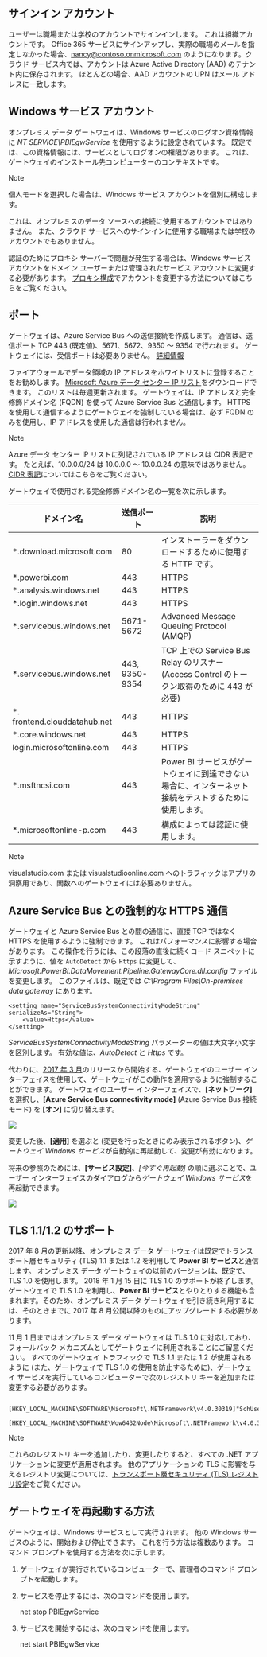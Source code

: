 ## <a name="sign-in-account"></a>サインイン アカウント
ユーザーは職場または学校のアカウントでサインインします。 これは組織アカウントです。 Office 365 サービスにサインアップし、実際の職場のメールを指定しなかった場合、nancy@contoso.onmicrosoft.com のようになります。クラウド サービス内では、アカウントは Azure Active Directory (AAD) のテナント内に保存されます。 ほとんどの場合、AAD アカウントの UPN はメール アドレスに一致します。

## <a name="windows-service-account"></a>Windows サービス アカウント
オンプレミス データ ゲートウェイは、Windows サービスのログオン資格情報に *NT SERVICE\PBIEgwService* を使用するように設定されています。 既定では、この資格情報には、サービスとしてログオンの権限があります。 これは、ゲートウェイのインストール先コンピューターのコンテキストです。

> [!NOTE]
> 個人モードを選択した場合は、Windows サービス アカウントを個別に構成します。
> 
> 

これは、オンプレミスのデータ ソースへの接続に使用するアカウントではありません。  また、クラウド サービスへのサインインに使用する職場または学校のアカウントでもありません。

認証のためにプロキシ サーバーで問題が発生する場合は、Windows サービス アカウントをドメイン ユーザーまたは管理されたサービス アカウントに変更する必要があります。 [プロキシ構成](../service-gateway-proxy.md#changing-the-gateway-service-account-to-a-domain-user)でアカウントを変更する方法についてはこちらをご覧ください。

## <a name="ports"></a>ポート
ゲートウェイは、Azure Service Bus への送信接続を作成します。 通信は、送信ポート TCP 443 (既定値)、5671、5672、9350 ～ 9354 で行われます。  ゲートウェイには、受信ポートは必要ありません。 [詳細情報](https://azure.microsoft.com/documentation/articles/service-bus-fundamentals-hybrid-solutions/)

ファイアウォールでデータ領域の IP アドレスをホワイトリストに登録することをお勧めします。 [Microsoft Azure データ センター IP リスト](https://www.microsoft.com/download/details.aspx?id=41653)をダウンロードできます。 このリストは毎週更新されます。 ゲートウェイは、IP アドレスと完全修飾ドメイン名 (FQDN) を使って Azure Service Bus と通信します。 HTTPS を使用して通信するようにゲートウェイを強制している場合は、必ず FQDN のみを使用し、IP アドレスを使用した通信は行われません。

> [!NOTE]
> Azure データ センター IP リストに列記されている IP アドレスは CIDR 表記です。 たとえば、10.0.0.0/24 は 10.0.0.0 ～ 10.0.0.24 の意味ではありません。 [CIDR 表記](http://whatismyipaddress.com/cidr)についてはこちらをご覧ください。
> 
> 

ゲートウェイで使用される完全修飾ドメイン名の一覧を次に示します。

| ドメイン名 | 送信ポート | 説明 |
| --- | --- | --- |
| *.download.microsoft.com |80 |インストーラーをダウンロードするために使用する HTTP です。 |
| *.powerbi.com |443 |HTTPS |
| *.analysis.windows.net |443 |HTTPS |
| *.login.windows.net |443 |HTTPS |
| *.servicebus.windows.net |5671-5672 |Advanced Message Queuing Protocol (AMQP) |
| *.servicebus.windows.net |443, 9350-9354 |TCP 上での Service Bus Relay のリスナー (Access Control のトークン取得のために 443 が必要) |
| *. frontend.clouddatahub.net |443 |HTTPS |
| *.core.windows.net |443 |HTTPS |
| login.microsoftonline.com |443 |HTTPS |
| *.msftncsi.com |443 |Power BI サービスがゲートウェイに到達できない場合に、インターネット接続をテストするために使用します。 |
| *.microsoftonline-p.com |443 |構成によっては認証に使用します。 |

> [!NOTE]
> visualstudio.com または visualstudioonline.com へのトラフィックはアプリの洞察用であり、関数へのゲートウェイには必要ありません。
> 
> 

## <a name="forcing-https-communication-with-azure-service-bus"></a>Azure Service Bus との強制的な HTTPS 通信
ゲートウェイと Azure Service Bus との間の通信に、直接 TCP ではなく HTTPS を使用するように強制できます。 これはパフォーマンスに影響する場合があります。 この操作を行うには、この段落の直後に続くコード スニペットに示すように、値を `AutoDetect` から `Https` に変更して、*Microsoft.PowerBI.DataMovement.Pipeline.GatewayCore.dll.config* ファイルを変更します。 このファイルは、既定では *C:\Program Files\On-premises data gateway* にあります。

```
<setting name="ServiceBusSystemConnectivityModeString" serializeAs="String">
    <value>Https</value>
</setting>
```

*ServiceBusSystemConnectivityModeString* パラメーターの値は大文字小文字を区別します。 有効な値は、*AutoDetect* と *Https* です。

代わりに、[2017 年 3 月](https://powerbi.microsoft.com/blog/power-bi-gateways-march-update/)のリリースから開始する、ゲートウェイのユーザー インターフェイスを使用して、ゲートウェイがこの動作を適用するように強制することができます。 ゲートウェイのユーザー インターフェイスで、**[ネットワーク]** を選択し、**[Azure Service Bus connectivity mode]** (Azure Service Bus 接続モード) を **[オン]** に切り替えます。

![](./media/gateway-onprem-accounts-ports-more/gw-onprem_01.png)

変更した後、**[適用]** を選ぶと (変更を行ったときにのみ表示されるボタン)、*ゲートウェイ Windows サービス*が自動的に再起動して、変更が有効になります。

将来の参照のためには、**[サービス設定]**、*[今すぐ再起動]* の順に選ぶことで、ユーザー インターフェイスのダイアログから*ゲートウェイ Windows サービス*を再起動できます。

![](./media/gateway-onprem-accounts-ports-more/gw-onprem_02.png)

## <a name="support-for-tls-1112"></a>TLS 1.1/1.2 のサポート
2017 年 8 月の更新以降、オンプレミス データ ゲートウェイは既定でトランスポート層セキュリティ (TLS) 1.1 または 1.2 を利用して **Power BI サービス**と通信します。 オンプレミス データ ゲートウェイの以前のバージョンは、既定で、TLS 1.0 を使用します。 2018 年 1 月 15 日に TLS 1.0 のサポートが終了します。ゲートウェイで TLS 1.0 を利用し、**Power BI サービス**とやりとりする機能も含まれます。そのため、オンプレミス データ ゲートウェイを引き続き利用するには、そのときまでに 2017 年 8 月公開以降のものにアップグレードする必要があります。

11 月 1 日まではオンプレミス データ ゲートウェイは TLS 1.0 に対応しており、フォールバック メカニズムとしてゲートウェイに利用されることにご留意ください。 すべてのゲートウェイ トラフィックで TLS 1.1 または 1.2 が使用されるように (また、ゲートウェイで TLS 1.0 の使用を防止するために)、ゲートウェイ サービスを実行しているコンピューターで次のレジストリ キーを追加または変更する必要があります。

        [HKEY_LOCAL_MACHINE\SOFTWARE\Microsoft\.NETFramework\v4.0.30319]"SchUseStrongCrypto"=dword:00000001
        [HKEY_LOCAL_MACHINE\SOFTWARE\Wow6432Node\Microsoft\.NETFramework\v4.0.30319]"SchUseStrongCrypto"=dword:00000001

> [!NOTE]
> これらのレジストリ キーを追加したり、変更したりすると、すべての .NET アプリケーションに変更が適用されます。 他のアプリケーションの TLS に影響を与えるレジストリ変更については、[トランスポート層セキュリティ (TLS) レジストリ設定](https://docs.microsoft.com/windows-server/security/tls/tls-registry-settings)をご覧ください。
> 
> 

## <a name="how-to-restart-the-gateway"></a>ゲートウェイを再起動する方法
ゲートウェイは、Windows サービスとして実行されます。 他の Windows サービスのように、開始および停止できます。 これを行う方法は複数あります。 コマンド プロンプトを使用する方法を次に示します。

1. ゲートウェイが実行されているコンピューターで、管理者のコマンド プロンプトを起動します。
2. サービスを停止するには、次のコマンドを使用します。
   
   net stop PBIEgwService
3. サービスを開始するには、次のコマンドを使用します。
   
   net start PBIEgwService


